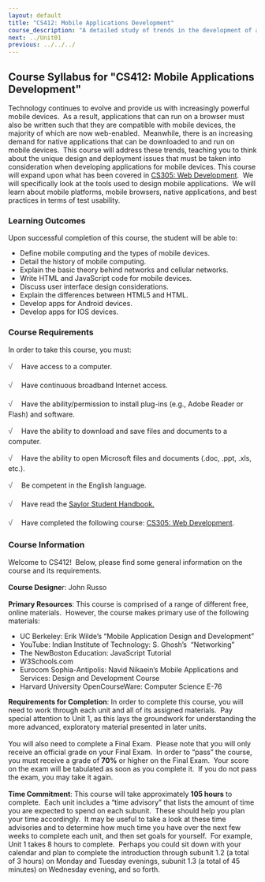 ```yaml
---
layout: default
title: "CS412: Mobile Applications Development"
course_description: "A detailed study of trends in the development of applications for mobile devices, focusing on the unique design and deployment issues that must be taken into consideration when developing applications for mobile devices."
next: ../Unit01
previous: ../../../
---
```

Course Syllabus for "CS412: Mobile Applications Development"
------------------------------------------------------------

Technology continues to evolve and provide us with increasingly powerful
mobile devices.  As a result, applications that can run on a browser
must also be written such that they are compatible with mobile devices,
the majority of which are now web-enabled.  Meanwhile, there is an
increasing demand for native applications that can be downloaded to and
run on mobile devices.  This course will address these trends, teaching
you to think about the unique design and deployment issues that must be
taken into consideration when developing applications for mobile
devices. This course will expand upon what has been covered in [CS305:
Web Development](http://www.saylor.org/courses/cs305/).  We will
specifically look at the tools used to design mobile applications.  We
will learn about mobile platforms, mobile browsers, native applications,
and best practices in terms of test usability.

### Learning Outcomes

Upon successful completion of this course, the student will be able
to:  

-   Define mobile computing and the types of mobile devices.
-   Detail the history of mobile computing.
-   Explain the basic theory behind networks and cellular networks.
-   Write HTML and JavaScript code for mobile devices.
-   Discuss user interface design considerations.
-   Explain the differences between HTML5 and HTML.
-   Develop apps for Android devices.
-   Develop apps for IOS devices.

### Course Requirements

In order to take this course, you must:  
  
 <span
style="color: rgb(85, 85, 85); font-family: 'Myriad Pro', 'Gill Sans', 'Gill Sans MT', Calibri, sans-serif; font-size: 16px; line-height: 24px; text-align: left; -webkit-text-size-adjust: none; ">√
   </span>Have access to a computer.  
  
 <span
style="color: rgb(85, 85, 85); font-family: 'Myriad Pro', 'Gill Sans', 'Gill Sans MT', Calibri, sans-serif; font-size: 16px; line-height: 24px; text-align: left; -webkit-text-size-adjust: none; ">√
   </span>Have continuous broadband Internet access.  
  
 <span
style="color: rgb(85, 85, 85); font-family: 'Myriad Pro', 'Gill Sans', 'Gill Sans MT', Calibri, sans-serif; font-size: 16px; line-height: 24px; text-align: left; -webkit-text-size-adjust: none; ">√
   </span>Have the ability/permission to install plug-ins (e.g., Adobe
Reader or Flash) and software.  
  
 <span
style="color: rgb(85, 85, 85); font-family: 'Myriad Pro', 'Gill Sans', 'Gill Sans MT', Calibri, sans-serif; font-size: 16px; line-height: 24px; text-align: left; -webkit-text-size-adjust: none; ">√
   </span>Have the ability to download and save files and documents to a
computer.  
  
 <span
style="color: rgb(85, 85, 85); font-family: 'Myriad Pro', 'Gill Sans', 'Gill Sans MT', Calibri, sans-serif; font-size: 16px; line-height: 24px; text-align: left; -webkit-text-size-adjust: none; ">√
   </span>Have the ability to open Microsoft files and documents (.doc,
.ppt, .xls, etc.).  
  
 <span
style="color: rgb(85, 85, 85); font-family: 'Myriad Pro', 'Gill Sans', 'Gill Sans MT', Calibri, sans-serif; font-size: 16px; line-height: 24px; text-align: left; -webkit-text-size-adjust: none; ">√
   </span>Be competent in the English language.  
  
 <span
style="color: rgb(85, 85, 85); font-family: 'Myriad Pro', 'Gill Sans', 'Gill Sans MT', Calibri, sans-serif; font-size: 16px; line-height: 24px; text-align: left; -webkit-text-size-adjust: none; ">√
   </span>Have read the [Saylor Student
Handbook.](http://www.saylor.org/site/wp-content/uploads/2012/05/Saylor-StudentHandbook.pdf)  
  
 <span
style="color: rgb(85, 85, 85); font-family: 'Myriad Pro', 'Gill Sans', 'Gill Sans MT', Calibri, sans-serif; font-size: 16px; line-height: 24px; text-align: left; -webkit-text-size-adjust: none; ">√
   </span>Have completed the following course: [CS305: Web
Development](http://www.saylor.org/courses/cs305/). 

### Course Information

Welcome to CS412!  Below, please find some general information on the
course and its requirements.   
    
 **Course Designe**r: John Russo  
    
 **Primary Resources**: This course is comprised of a range of different
free, online materials.  However, the course makes primary use of the
following materials:

-   UC Berkeley: Erik Wilde’s “Mobile Application Design and
    Development”
-   YouTube: Indian Institute of Technology: S. Ghosh’s  “Networking”
-   The NewBoston Education: JavaScript Tutorial
-   W3Schools.com
-   Eurocom Sophia-Antipolis: Navid Nikaein’s Mobile Applications and
    Services: Design and Development Course
-   Harvard University OpenCourseWare: Computer Science E-76

**Requirements for Completion**: In order to complete this course, you
will need to work through each unit and all of its assigned materials. 
Pay special attention to Unit 1, as this lays the groundwork for
understanding the more advanced, exploratory material presented in later
units.   
    
 You will also need to complete a Final Exam.  Please note that you will
only receive an official grade on your Final Exam.  In order to “pass”
the course, you must receive a grade of **70%** or higher on the Final
Exam.  Your score on the exam will be tabulated as soon as you complete
it.  If you do not pass the exam, you may take it again.  
    
 **Time Commitment**: This course will take approximately **105 hours**
to complete.  Each unit includes a “time advisory” that lists the amount
of time you are expected to spend on each subunit.  These should help
you plan your time accordingly.  It may be useful to take a look at
these time advisories and to determine how much time you have over
the next few weeks to complete each unit, and then set goals for
yourself.  For example, Unit 1 takes 8 hours to complete.  Perhaps you
could sit down with your calendar and plan to complete the introduction
through subunit 1.2 (a total of 3 hours) on Monday and Tuesday evenings,
subunit 1.3 (a total of 45 minutes) on Wednesday evening, and so
forth.  
    

